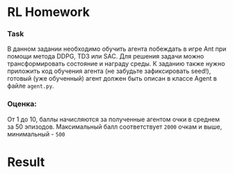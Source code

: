 # RL Homework

### Task
В данном задании необходимо обучить агента побеждать в игре Ant при помощи метода DDPG, TD3 или SAC. Для решения задачи можно трансформировать состояние и награду среды.
К заданию также нужно приложить код обучения агента (не забудьте зафиксировать seed!), готовый (уже обученный) агент должен быть описан в классе Agent в файле `agent.py`.

### Оценка:
От 1 до 10, баллы начисляются за полученные агентом очки в среднем за 50 эпизодов. Максимальный балл соответствует `2000` очкам и выше, минимальный - `500`

# Result